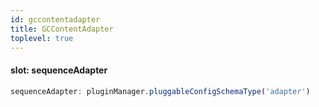 ```yaml
---
id: gccontentadapter
title: GCContentAdapter
toplevel: true
---
```


#### slot: sequenceAdapter

```js
sequenceAdapter: pluginManager.pluggableConfigSchemaType('adapter')
```
